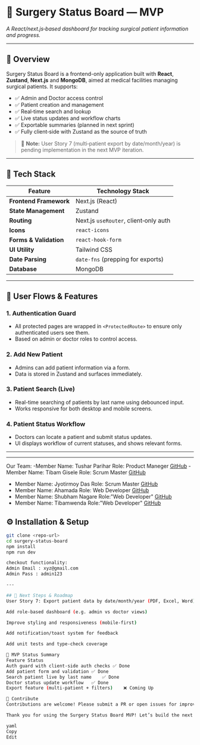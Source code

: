 # 🏥 Surgery Status Board — MVP

_A React/next.js‑based dashboard for tracking surgical patient information and progress._

---

## 🚀 Overview

Surgery Status Board is a frontend-only application built with **React**, **Zustand**, **Next.js** and **MongoDB**, aimed at medical facilities managing surgical patients. It supports:

- ✅ Admin and Doctor access control
- ✅ Patient creation and management
- ✅ Real‑time search and lookup
- ✅ Live status updates and workflow charts
- ✅ Exportable summaries (planned in next sprint)
- ✅ Fully client‑side with Zustand as the source of truth

> 🎯 **Note:** User Story 7 (multi‑patient export by date/month/year) is pending implementation in the next MVP iteration.

---

## 🧱 Tech Stack

| Feature                  | Technology Stack                    |
|--------------------------|-------------------------------------|
| **Frontend Framework**   | Next.js (React)                     |
| **State Management**     | Zustand                             |
| **Routing**              | Next.js `useRouter`, client‑only auth|
| **Icons**                | `react-icons`                       |
| **Forms & Validation**   | `react-hook-form`                   |
| **UI Utility**           | Tailwind CSS                        |
| **Date Parsing**         | `date-fns` (prepping for exports)   |
| **Database**             | MongoDB                             |

---

## 🎯 User Flows & Features

### 1. Authentication Guard  
- All protected pages are wrapped in `<ProtectedRoute>` to ensure only authenticated users see them.
- Based on admin or doctor roles to control access.

### 2. Add New Patient  
- Admins can add patient information via a form.
- Data is stored in Zustand and surfaces immediately.

### 3. Patient Search (Live)  
- Real-time searching of patients by last name using debounced input.
- Works responsive for both desktop and mobile screens.

### 4. Patient Status Workflow  
- Doctors can locate a patient and submit status updates.
- UI displays workflow of current statuses, and shows relevant forms.

---


---

Our Team:
-Member Name: Tushar Parihar Role: Product Maneger [GitHub](https://github.com/Tush-R)
-Member Name: Tibam Gisele Role: Scrum Master  [GitHub](https://github.com/Gisele-1)
- Member Name: Jyotirmoy Das Role: Scrum Master  [GitHub](https://github.com/jdx-code)
- Member Name: Ahamada Role: Web Developer [GitHub](https://github.com/Ahmad-nba)
- Member Name: Shubham Nagare Role:"Web Developer" [GitHub](https://github.com/Shubhambn)
- Member Name: Tibamwenda Role:"Web Developer" [GitHub](https://github.com/AskTiba)

## ⚙️ Installation & Setup

```bash
git clone <repo-url>
cd surgery-status-board
npm install
npm run dev

checkout functionality:
Admin Email : xyz@gmail.com
Admin Pass : admin123

---

## 📌 Next Steps & Roadmap
User Story 7: Export patient data by date/month/year (PDF, Excel, Word)

Add role-based dashboard (e.g. admin vs doctor views)

Improve styling and responsiveness (mobile-first)

Add notification/toast system for feedback

Add unit tests and type-check coverage

🧪 MVP Status Summary
Feature	Status
Auth guard with client-side auth checks	✅ Done
Add patient form and validation	✅ Done
Search patient live by last name	✅ Done
Doctor status update workflow	✅ Done
Export feature (multi‑patient + filters)	❌ Coming Up

🤝 Contribute
Contributions are welcome! Please submit a PR or open issues for improvements or bug fixes.

Thank you for using the Surgery Status Board MVP! Let’s build the next features together. 💪

yaml
Copy
Edit



